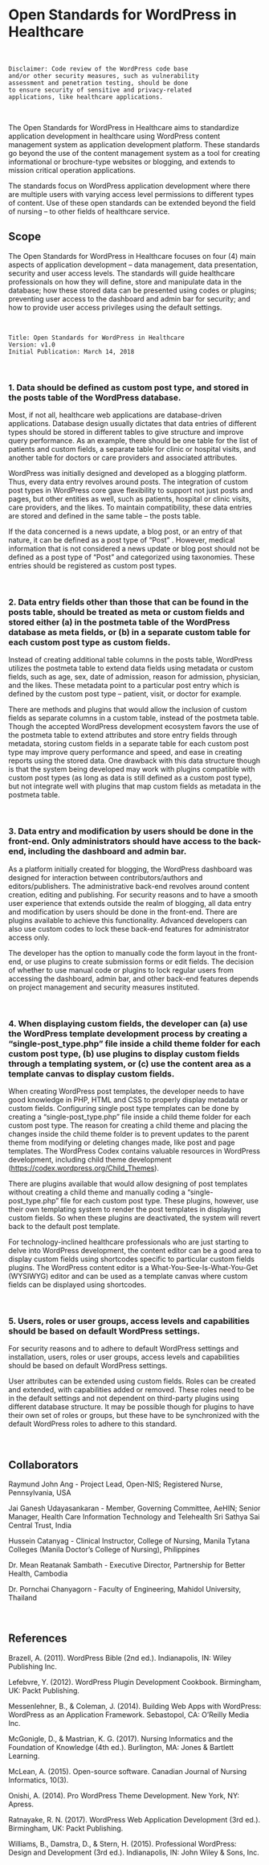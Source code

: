 # Open Standards for WordPress in Healthcare

<br />

```
Disclaimer: Code review of the WordPress code base
and/or other security measures, such as vulnerability
assessment and penetration testing, should be done
to ensure security of sensitive and privacy-related
applications, like healthcare applications.
```

<br />

The Open Standards for WordPress in Healthcare aims to standardize application development in healthcare using WordPress content management system as application development platform. These standards go beyond the use of the content management system as a tool for creating informational or brochure-type websites or blogging, and extends to mission critical operation applications.

The standards focus on WordPress application development where there are multiple users with varying access level permissions to different types of content. Use of these open standards can be extended beyond the field of nursing – to other fields of healthcare service.


## Scope

The Open Standards for WordPress in Healthcare focuses on four (4) main aspects of application development – data management, data presentation, security and user access levels. The standards will guide healthcare professionals on how they will define, store and manipulate data in the database; how these stored data can be presented using codes or plugins; preventing user access to the dashboard and admin bar for security; and how to provide user access privileges using the default settings.

<br />

```
Title: Open Standards for WordPress in Healthcare
Version: v1.0
Initial Publication: March 14, 2018
``` 

<br />

### 1. Data should be defined as custom post type, and stored in the posts table of the WordPress database. 

Most, if not all, healthcare web applications are database-driven applications. Database design usually dictates that data entries of different types should be stored in different tables to give structure and improve query performance. As an example, there should be one table for the list of patients and custom fields, a separate table for clinic or hospital visits, and another table for doctors or care providers and associated attributes.

WordPress was initially designed and developed as a blogging platform. Thus, every data entry revolves around posts. The integration of custom post types in WordPress core gave flexibility to support not just posts and pages, but other entities as well, such as patients, hospital or clinic visits, care providers, and the likes. To maintain compatibility, these data entries are stored and defined in the same table – the posts table.

If the data concerned is a news update, a blog post, or an entry of that nature, it can be defined as a post type of “Post” . However, medical information that is not considered a news update or blog post should not be defined as a post type of “Post” and categorized using taxonomies. These entries should be registered as custom post types.

<br />

### 2. Data entry fields other than those that can be found in the posts table, should be treated as meta or custom fields and stored either (a) in the postmeta table of the WordPress database as meta fields, or (b) in a separate custom table for each custom post type as custom fields.
  
Instead of creating additional table columns in the posts table, WordPress utilizes the postmeta table to extend data fields using metadata or custom fields, such as age, sex, date of admission, reason for admission, physician, and the likes. These metadata point to a particular post entry which is defined by the custom post type – patient, visit, or doctor for example.

There are methods and plugins that would allow the inclusion of custom fields as separate columns in a custom table, instead of the postmeta table. Though the accepted WordPress development ecosystem favors the use of the postmeta table to extend attributes and store entry fields through metadata, storing custom fields in a separate table for each custom post type may improve query performance and speed, and ease in creating reports using the stored data. One drawback with this data structure though is that the system being developed may work with plugins compatible with custom post types (as long as data is still defined as a custom post type), but not integrate well with plugins that map custom fields as metadata in the postmeta table.

<br />

### 3. Data entry and modification by users should be done in the front-end. Only administrators should have access to the back-end, including the dashboard and admin bar.
 
As a platform initially created for blogging, the WordPress dashboard was designed for interaction between contributors/authors and editors/publishers. The administrative back-end revolves around content creation, editing and publishing. For security reasons and to have a smooth user experience that extends outside the realm of blogging, all data entry and modification by users should be done in the front-end. There are plugins available to achieve this functionality. Advanced developers can also use custom codes to lock these back-end features for administrator access only.

The developer has the option to manually code the form layout in the front-end, or use plugins to create submission forms or edit fields. The decision of whether to use manual code or plugins to lock regular users from accessing the dashboard, admin bar, and other back-end features depends on project management and security measures instituted.

<br />
 
### 4. When displaying custom fields, the developer can (a) use the WordPress template development process by creating a “single-post_type.php” file inside a child theme folder for each custom post type, (b) use plugins to display custom fields through a templating system, or (c) use the content area as a template canvas to display custom fields.
 
When creating WordPress post templates, the developer needs to have good knowledge in PHP, HTML and CSS to properly display metadata or custom fields. Configuring single post type templates can be done by creating a “single-post_type.php” file inside a child theme folder for each custom post type. The reason for creating a child theme and placing the changes inside the child theme folder is to prevent updates to the parent theme from modifying or deleting changes made, like post and page templates. The WordPress Codex contains valuable resources in WordPress development, including child theme development (https://codex.wordpress.org/Child_Themes).

There are plugins available that would allow designing of post templates without creating a child theme and manually coding a “single-post_type.php” file for each custom post type. These plugins, however, use their own templating system to render the post templates in displaying custom fields. So when these plugins are deactivated, the system will revert back to the default post template.

For technology-inclined healthcare professionals who are just starting to delve into WordPress development, the content editor can be a good area to display custom fields using shortcodes specific to particular custom fields plugins. The WordPress content editor is a What-You-See-Is-What-You-Get (WYSIWYG) editor and can be used as a template canvas where custom fields can be displayed using shortcodes.

<br /> 
 
### 5. Users, roles or user groups, access levels and capabilities should be based on default WordPress settings.
 
For security reasons and to adhere to default WordPress settings and installation, users, roles or user groups, access levels and capabilities should be based on default WordPress settings.

User attributes can be extended using custom fields. Roles can be created and extended, with capabilities added or removed. These roles need to be in the default settings and not dependent on third-party plugins using different database structure. It may be possible though for plugins to have their own set of roles or groups, but these have to be synchronized with the default WordPress roles to adhere to this standard.

<br />

## Collaborators

Raymund John Ang - Project Lead, Open-NIS; Registered Nurse, Pennsylvania, USA

Jai Ganesh Udayasankaran - Member, Governing Committee, AeHIN; Senior Manager, Health Care Information Technology and Telehealth Sri Sathya Sai Central Trust, India

Hussein Catanyag - Clinical Instructor, College of Nursing, Manila Tytana Colleges (Manila Doctor’s College of Nursing), Philippines

Dr. Mean Reatanak Sambath - Executive Director, Partnership for Better Health, Cambodia

Dr. Pornchai Chanyagorn - Faculty of Engineering, Mahidol University, Thailand

<br />

## References

Brazell, A. (2011). WordPress Bible (2nd ed.). Indianapolis, IN: Wiley Publishing Inc.

Lefebvre, Y. (2012). WordPress Plugin Development Cookbook. Birmingham, UK: Packt Publishing.

Messenlehner, B., & Coleman, J. (2014). Building Web Apps with WordPress: WordPress as an Application Framework. Sebastopol, CA: O’Reilly Media Inc.

McGonigle, D., & Mastrian, K. G. (2017). Nursing Informatics and the Foundation of Knowledge (4th ed.). Burlington, MA: Jones & Bartlett Learning.

McLean, A. (2015). Open-source software. Canadian Journal of Nursing Informatics, 10(3).

Onishi, A. (2014). Pro WordPress Theme Development. New York, NY: Apress.

Ratnayake, R. N. (2017). WordPress Web Application Development (3rd ed.). Birmingham, UK: Packt Publishing.

Williams, B., Damstra, D., & Stern, H. (2015). Professional WordPress: Design and Development (3rd ed.). Indianapolis, IN: John Wiley & Sons, Inc.
